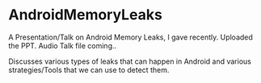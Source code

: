 # AndroidMemoryLeaks
A Presentation/Talk on Android Memory Leaks, I gave recently. 
Uploaded the PPT. Audio Talk file coming..

Discusses various types of leaks that can happen in Android and various strategies/Tools that we can use to detect them.
